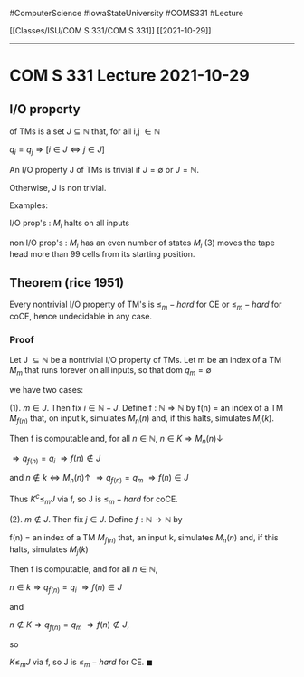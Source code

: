#ComputerScience  #IowaStateUniversity  #COMS331 
#Lecture

[[Classes/ISU/COM S 331/COM S 331]] [[2021-10-29]]

---

# COM S 331 Lecture 2021-10-29

## I/O property 
of  TMs is a set $J \subseteq \mathbb{N}$ that, for all i,j $\in \mathbb{N}$

$q_i = q_j \Rightarrow[i \in J \Leftrightarrow j \in J]$

An I/O property J of TMs is trivial if $J = \emptyset$ or $J = \mathbb{N}$.

Otherwise, J is non trivial.


Examples:

I/O prop's :
$M_i$ halts on all inputs


non I/O prop's :
$M_i$ has an even number of states
$M_i$ (3) moves the tape head more than 99 cells from its starting position.


## Theorem (rice 1951)
 Every nontrivial I/O property of TM's is $\leq_m-hard$ for CE or $\leq_m-hard$ for coCE, hence undecidable in any case.

### Proof

Let J $\subseteq \mathbb{N}$ be a nontrivial I/O property of TMs. Let m be an index of a TM $M_m$ that runs forever on all inputs, so that dom $q_m = \emptyset$

we have two cases: 

(1). $m \in J$. Then fix $i \in \mathbb{N} - J$. Define f : $\mathbb{N} \Rightarrow \mathbb{N}$ by f(n) = an index of a TM $M_{f(n)}$ that, on input k, simulates $M_n(n)$ and, if this halts, simulates $M_i(k)$.

Then f is computable and, for all $n \in \mathbb{N}$, 
$n \in K \Rightarrow M_n(n) \downarrow$ 

$\Rightarrow q_{f(n)} = q_i$
$\Rightarrow f(n) \notin J$

and 
$n \notin k \Leftrightarrow M_n(n) \uparrow$ 
$\Rightarrow q_{f(n)} = q_m$
$\Rightarrow f(n) \in J$

Thus $K^c \leq_m J$ via f, so J is $\leq_m-hard$ for  coCE.

(2). $m \notin J$. Then fix  $j \in J$. Define $f: \mathbb{N} \rightarrow \mathbb{N}$ by

f(n) = an index of a TM $M_{f(n)}$ that, an input k, simulates $M_n(n)$ and, if this halts, simulates $M_j(k)$

Then f is computable, and for all $n \in \mathbb{N}$,

$n \in k \Rightarrow q_{f(n)}= q_i$
$\Rightarrow f(n) \in J$

and 

$n \notin K \Rightarrow q_{f(n)} = q_m$
$\Rightarrow f(n) \notin J$,

so

$K \leq_mJ$ via f, so J is $\leq_m-hard$ for CE. $\blacksquare$